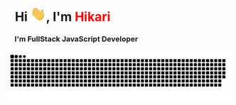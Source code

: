 <div align="left">
<h1 align="left">&nbsp;&nbsp;&nbsp;Hi <img width="35" src="https://github.com/1999AZZAR/1999AZZAR/blob/main/resources/img/waving.gif">, I'm <span style="color: red;">Hikari</span></h1>
<h3 align="left">&nbsp;&nbsp;&nbsp;&nbsp;&nbsp;I'm FullStack JavaScript Developer</h3>
</div>

<div align="left">
  <img  src="https://github.com/1999AZZAR/1999AZZAR/blob/main/resources/img/grid-snake.svg"
       alt="snake" />
</div>
<!---
___
## &nbsp;&nbsp;&nbsp;&nbsp;&nbsp;&nbsp; My skills
- _HTML, CSS, Tailwind, Figma_
- _JavaScript, TypeScript, PHP, SQL_
- _Node.js, React, Express, Elysia.js_
- _Bun, Git, Linux, npm_
___
--->

<!---
webHikari/webHikari is a ✨ special ✨ repository because its `README.md` (this file) appears on your GitHub profile.
You can click the Preview link to take a look at your changes.
--->
